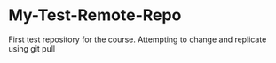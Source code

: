 # My-Test-Remote-Repo
First test repository for the course. 
Attempting to change and replicate using git pull
